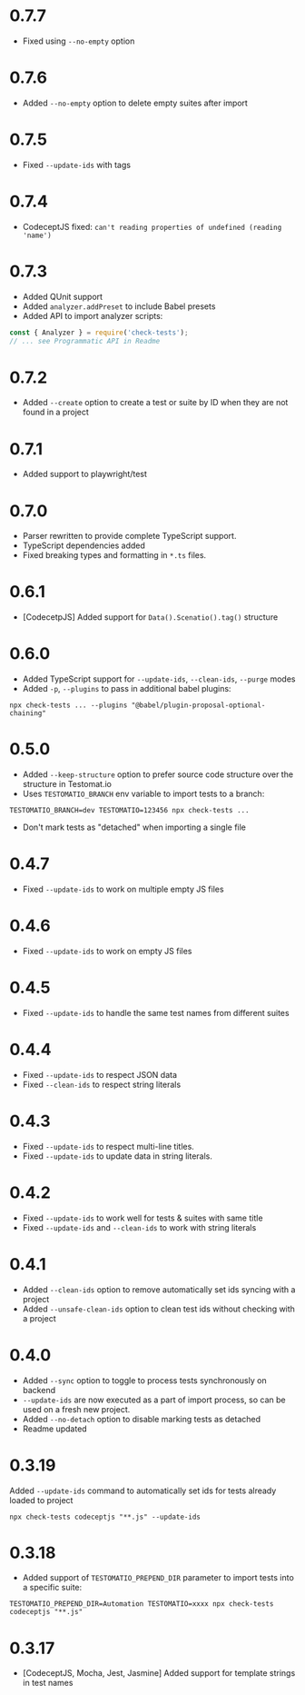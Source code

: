 # 0.7.7

- Fixed using `--no-empty` option

# 0.7.6

- Added `--no-empty` option to delete empty suites after import

# 0.7.5

- Fixed `--update-ids` with tags

# 0.7.4

- CodeceptJS fixed: `can't reading properties of undefined (reading 'name')`

# 0.7.3

- Added QUnit support
- Added `analyzer.addPreset` to include Babel presets
- Added API to import analyzer scripts:

```js
const { Analyzer } = require('check-tests');
// ... see Programmatic API in Readme
```

# 0.7.2

- Added `--create` option to create a test or suite by ID when they are not found in a project

# 0.7.1

- Added support to playwright/test

# 0.7.0

- Parser rewritten to provide complete TypeScript support.
- TypeScript dependencies added
- Fixed breaking types and formatting in `*.ts` files.

# 0.6.1

- [CodecetpJS] Added support for `Data().Scenatio().tag()` structure

# 0.6.0

- Added TypeScript support for `--update-ids`, `--clean-ids`, `--purge` modes
- Added `-p`, `--plugins` to pass in additional babel plugins:

```
npx check-tests ... --plugins "@babel/plugin-proposal-optional-chaining"
```

# 0.5.0

- Added `--keep-structure` option to prefer source code structure over the structure in Testomat.io
- Uses `TESTOMATIO_BRANCH` env variable to import tests to a branch:

```
TESTOMATIO_BRANCH=dev TESTOMATIO=123456 npx check-tests ...
```

- Don't mark tests as "detached" when importing a single file

# 0.4.7

- Fixed `--update-ids` to work on multiple empty JS files

# 0.4.6

- Fixed `--update-ids` to work on empty JS files

# 0.4.5

- Fixed `--update-ids` to handle the same test names from different suites

# 0.4.4

- Fixed `--update-ids` to respect JSON data
- Fixed `--clean-ids` to respect string literals

# 0.4.3

- Fixed `--update-ids` to respect multi-line titles.
- Fixed `--update-ids` to update data in string literals.

# 0.4.2

- Fixed `--update-ids` to work well for tests & suites with same title
- Fixed `--update-ids` and `--clean-ids` to work with string literals

# 0.4.1

- Added `--clean-ids` option to remove automatically set ids syncing with a project
- Added `--unsafe-clean-ids` option to clean test ids without checking with a project

# 0.4.0

- Added `--sync` option to toggle to process tests synchronously on backend
- `--update-ids` are now executed as a part of import process, so can be used on a fresh new project.
- Added `--no-detach` option to disable marking tests as detached
- Readme updated

# 0.3.19

Added `--update-ids` command to automatically set ids for tests already loaded to project

```
npx check-tests codeceptjs "**.js" --update-ids
```

# 0.3.18

- Added support of `TESTOMATIO_PREPEND_DIR` parameter to import tests into a specific suite:

```
TESTOMATIO_PREPEND_DIR=Automation TESTOMATIO=xxxx npx check-tests codeceptjs "**.js"
```

# 0.3.17

- [CodeceptJS, Mocha, Jest, Jasmine] Added support for template strings in test names
